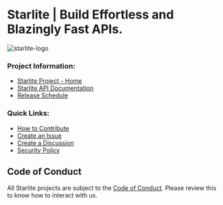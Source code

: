 # Starlite | Build Effortless and Blazingly Fast APIs.

![starlite-logo](https://github.com/starlite-api/starlite/raw/main/artwork/SVG/starlite-banner.svg)

### Project Information:
* [Starlite Project - Home][home]
* [Starlite API Documentation][docs]
* [Release Schedule][releases]

### Quick Links:
* [How to Contribute][contrib]
* [Create an Issue][issue]
* [Create a Discussion][discussion]
* [Security Policy][security]

## Code of Conduct

All Starlite projects are subject to the [Code of Conduct][conduct]. Please review this to know how to interact with us.

[home]: https://github.com/starlite-api/starlite
[docs]: https://starlite-api.github.io/starlite/latest/
[contrib]: https://starlite-api.github.io/starlite/latest/contribution-guide.html
[releases]: https://starlite-api.github.io/starlite/latest/starlite-releases.html
[conduct]: https://github.com/starlite-api/.github/blob/main/CODE_OF_CONDUCT.md
[orgstruct]: https://starlite-api.github.io/starlite/latest/organization.html
[issue]: https://github.com/starlite-api/starlite/issues/new/choose
[discussion]: https://github.com/starlite-api/starlite/discussions/new/choose
[security]: https://github.com/starlite-api/.github/blob/main/SECURITY.md
